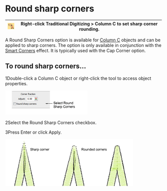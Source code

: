 # Round sharp corners

| ![InputC.png](assets/InputC.png) | Right-click Traditional Digitizing > Column C to set sharp corner rounding. |
| -------------------------------- | --------------------------------------------------------------------------- |

A Round Sharp Corners option is available for [Column C](../../glossary/glossary) objects and can be applied to sharp corners. The option is only available in conjunction with the [Smart Corners](../../glossary/glossary) effect. It is typically used with the Cap Corner option.

## To round sharp corners...

1Double-click a Column C object or right-click the tool to access object properties.

![quality00076.png](assets/quality00076.png)

2Select the Round Sharp Corners checkbox.

3Press Enter or click Apply.

![quality00079.png](assets/quality00079.png)
